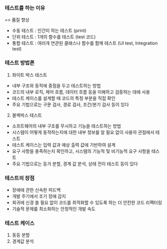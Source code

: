 ### 테스트를 하는 이유
=> 품질 향상
- 수동 테스트 : 인간이 하는 테스트 (print)
- 단위 테스트 : 1개의 함수를 테스트 (test 코드)
- 통합 테스트 : 여러개 연관된 클래스나 함수를 함께 테스트 (UI test, Integration test)

### 테스트 방법론
1. 화이트 박스 테스트
- 내부 구조와 동작에 중점을 두고 테스트하는 방법
- 코드의 내부 로직, 제어 흐름, 데이터 흐름 등을 이해하고 검증하는 데에 사용
- 테스트 케이스를 설계할 때 코드의 특정 부분을 직접 확인
- 주요 기법으로는 구문 검사, 경로 검사, 조건/분기 검사 등이 있다

2. 블랙박스 테스트
- 소프트웨어의 내부 구조를 무시하고 기능을 테스트하는 방법
- 시스템이 어떻게 동작하는지에 대한 내부 정보를 알 필요 없이 사용자 관점에서 테스트
- 테스트 케이스는 입력 값과 예상 출력 값에 기반하여 설계
- 요구 사항을 충족하는지 확인하고, 시스템의 기능적 및 비기능적 요구 사항을 테스트
- 주요 기법으로는 등가 분할, 경계 값 분석, 상태 전이 테스트 등이 있다

### 테스트의 장점
- 장애에 관한 신속한 피드백
- 개발 주기에서 조기 장애 감지
- 회귀에 신경 쓸 필요 없이 코드를 최적화할 수 있도록 하는 더 안전한 코드 리팩터링
- 기술적 문제를 최소화하는 안정적인 개발 속도

### 테스트 케이스
1. 동등 분할
2. 경계값 분석
